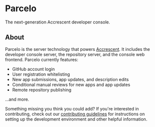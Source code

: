 <!--
Copyright 2024 Logan Magee

SPDX-License-Identifier: AGPL-3.0-only
-->

# Parcelo

The next-generation Accrescent developer console.

## About

Parcelo is the server technology that powers [Accrescent]. It includes the developer console server,
the repository server, and the console web frontend. Parcelo currently features:

- GitHub account login
- User registration whitelisting
- New app submissions, app updates, and description edits
- Conditional manual reviews for new apps and app updates
- Remote repository publishing

...and more.

Something missing you think you could add? If you're interested in contributing, check out our
[contributing guidelines] for instructions on setting up the development environment and other
helpful information.

[Accrescent]: https://accrescent.app
[contributing guidelines]: CONTRIBUTING.md
